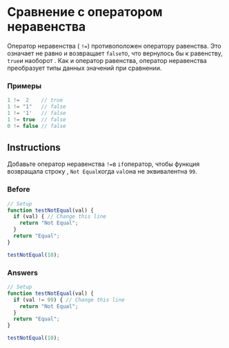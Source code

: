 # Сравнение с оператором неравенства
Оператор неравенства ( `!=`) противоположен оператору равенства. Это означает не равно и возвращает `false`то, что вернулось бы к равенству, `true`и наоборот . Как и оператор равенства, оператор неравенства преобразует типы данных значений при сравнении.

### Примеры

```javascript
1 !=  2    // true
1 != "1"   // false
1 != '1'   // false
1 != true  // false
0 != false // false
```
## Instructions

Добавьте оператор неравенства `!=`в `if`оператор, чтобы функция возвращала строку , `Not Equal`когда `val`она не эквивалентна `99`.

### Before

```javascript
// Setup
function testNotEqual(val) {
  if (val) { // Change this line
    return "Not Equal";
  }
  return "Equal";
}

testNotEqual(10);
```
### Answers
```javascript
// Setup
function testNotEqual(val) {
  if (val != 99) { // Change this line
    return "Not Equal";
  }
  return "Equal";
}

testNotEqual(10);
```
